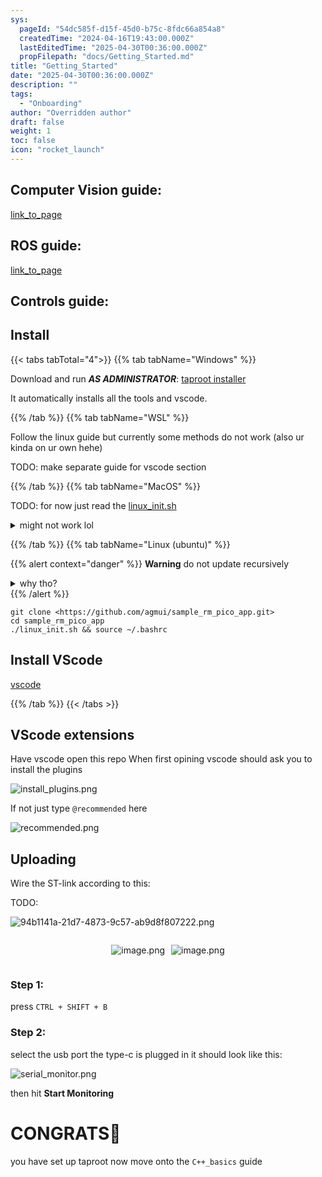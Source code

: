 ```yaml
---
sys:
  pageId: "54dc585f-d15f-45d0-b75c-8fdc66a854a8"
  createdTime: "2024-04-16T19:43:00.000Z"
  lastEditedTime: "2025-04-30T00:36:00.000Z"
  propFilepath: "docs/Getting_Started.md"
title: "Getting_Started"
date: "2025-04-30T00:36:00.000Z"
description: ""
tags:
  - "Onboarding"
author: "Overridden author"
draft: false
weight: 1
toc: false
icon: "rocket_launch"
---
```


## Computer Vision guide:

[link_to_page](86d45bc0-388b-4d26-8848-44f255f73d0e)

## ROS guide:

[link_to_page](3c76c1de-ec8f-46d6-8b0a-294005edc2d5)

## Controls guide:

## Install

{{< tabs tabTotal="4">}}
{{% tab tabName="Windows" %}}

Download and run _**AS ADMINISTRATOR**_: [taproot installer](https://github.com/Thornbots/TeachingFreshies/releases/tag/1.0)

It automatically installs all the tools and vscode.

{{% /tab %}}
{{% tab tabName="WSL" %}}

Follow the linux guide but currently some methods do not work (also ur kinda on ur own hehe)

TODO: make separate guide for vscode section

{{% /tab %}}
{{% tab tabName="MacOS" %}}

TODO: for now just read the [linux_init.sh](https://github.com/agmui/sample_rm_pico_app/blob/main/linux_init.sh)

<details>
<summary>might not work lol</summary>

`brew install libusb pkg-config`

Next install: [vscode](https://code.visualstudio.com/Download)

</details>

{{% /tab %}}
{{% tab tabName="Linux (ubuntu)" %}}

{{% alert context="danger" %}}
**Warning** do not update recursively
<details>
<summary>why tho?</summary>
There are some submodules that may go on for a while (like tinyusb) and I highly
recommend you don't need to get them.
If you want to see what submodules I update just look in `linux_init.sh`
</details>
{{% /alert %}}

```shell
git clone <https://github.com/agmui/sample_rm_pico_app.git>
cd sample_rm_pico_app
./linux_init.sh && source ~/.bashrc
```

## Install VScode

[vscode](https://code.visualstudio.com/Download)

{{% /tab %}}
{{< /tabs >}}

## VScode extensions

Have vscode open this repo
When first opining vscode should ask you to install the plugins

![install_plugins.png](https://prod-files-secure.s3.us-west-2.amazonaws.com/d518164a-d88e-44d1-a4ee-3adb3bd8bce0/89bd30f0-1825-4e77-867b-0a41ce370880/install_plugins.png?X-Amz-Algorithm=AWS4-HMAC-SHA256&X-Amz-Content-Sha256=UNSIGNED-PAYLOAD&X-Amz-Credential=ASIAZI2LB4666TOUWQGF%2F20250606%2Fus-west-2%2Fs3%2Faws4_request&X-Amz-Date=20250606T090928Z&X-Amz-Expires=3600&X-Amz-Security-Token=IQoJb3JpZ2luX2VjEH4aCXVzLXdlc3QtMiJHMEUCIEGQbkNuj%2FHmrzeOwNtKgr8ggjdP5AzfGpb%2FLOagDXz1AiEAnCvFcp2CdJ5PzL5%2B5RlW4j%2F2WCYW8E6pTlsJnInWwrkq%2FwMIVxAAGgw2Mzc0MjMxODM4MDUiDBpYt6xR5Bjkup03NyrcA4P0veLUKVUIWYtRHAyL19%2BF88pc4%2BJmIbTfAobGSOaPmIdtftNwE1tOERoPzLOFDh39Z4AzQon5%2F1HoQsAzY2D7cZ45zKDIbFLITjhqhownOjgEf1ip9BgT4g4lOz%2FL5xT33N1rMcbxyOdD%2BwuBC%2BqnNczZGOE7PLr3WHfGKgVlcTCzdqiU6xJqRXUdybS%2FzM%2FW8DjoVMxh8k1wUMcyZb64M607FVPzXXY4shTvH25ftdiO8iV6hhvxbagfLC5QZXGdPn4yxMpaC57Caj4AA48l6s8HtfoV%2BuHz0VSUE8M1W3zWxg69tsxGrwCjNv36OoC6VYy%2FsMBDg%2FzHmWT%2F0aOM%2BiyCFK2TxczjoLOve2BTio1%2FxLZEqDt9sJiD9Sbfu5jI6cec8mmPFJcVzXwM7nVOnpSr9fbtseYAj2XAG1gyrbJmF2P1EvJsvb1GG7Gu86db%2FU4SFhsYhdyaaYbZkPD%2FRjPqkW9CrjjnXdz5Uut2NuE2DR28adWGuQjrq5FTqaow9otVepH%2BDT0iVIfXuMoey9VgqHU9a6X50dhySBs2oO1H2H1S7BYPrYULQYlSe%2BfkTxvUFnOr0a00N6gNa%2BhFBJCoHOn9szwc2z0GB6MXDhzNQO6mlGRXMqsLMNuCisIGOqUB%2B6y48KM8LX5cJDKfZ05G20kf1XCSTTkiWOQjTETX8j%2Bl1kXrRVDWznbiya66%2B9yFfK482eEHTcCIKc6W1A0HE22hhDZ4%2BNeyBugyh%2FePVok6R5QUbrrjwqcOLrnopv0nn3GulHK4SLqcpWcvnBxvclu0c2D1TqS93JTm2EFfuD2Lb56QlCbPfYeLFpj19U1pWPglpb2T0559iS6id3RvlPzZNFmR&X-Amz-Signature=191b3b2249d76225432ab6e7e2de624c113f3bc1fb5677ae3f8f55faaed2d9e1&X-Amz-SignedHeaders=host&x-id=GetObject)

If not just type `@recommended` here  

![recommended.png](https://prod-files-secure.s3.us-west-2.amazonaws.com/d518164a-d88e-44d1-a4ee-3adb3bd8bce0/61e661e9-5d85-4dfc-be0d-8d2097a5e793/recommended.png?X-Amz-Algorithm=AWS4-HMAC-SHA256&X-Amz-Content-Sha256=UNSIGNED-PAYLOAD&X-Amz-Credential=ASIAZI2LB4666TOUWQGF%2F20250606%2Fus-west-2%2Fs3%2Faws4_request&X-Amz-Date=20250606T090928Z&X-Amz-Expires=3600&X-Amz-Security-Token=IQoJb3JpZ2luX2VjEH4aCXVzLXdlc3QtMiJHMEUCIEGQbkNuj%2FHmrzeOwNtKgr8ggjdP5AzfGpb%2FLOagDXz1AiEAnCvFcp2CdJ5PzL5%2B5RlW4j%2F2WCYW8E6pTlsJnInWwrkq%2FwMIVxAAGgw2Mzc0MjMxODM4MDUiDBpYt6xR5Bjkup03NyrcA4P0veLUKVUIWYtRHAyL19%2BF88pc4%2BJmIbTfAobGSOaPmIdtftNwE1tOERoPzLOFDh39Z4AzQon5%2F1HoQsAzY2D7cZ45zKDIbFLITjhqhownOjgEf1ip9BgT4g4lOz%2FL5xT33N1rMcbxyOdD%2BwuBC%2BqnNczZGOE7PLr3WHfGKgVlcTCzdqiU6xJqRXUdybS%2FzM%2FW8DjoVMxh8k1wUMcyZb64M607FVPzXXY4shTvH25ftdiO8iV6hhvxbagfLC5QZXGdPn4yxMpaC57Caj4AA48l6s8HtfoV%2BuHz0VSUE8M1W3zWxg69tsxGrwCjNv36OoC6VYy%2FsMBDg%2FzHmWT%2F0aOM%2BiyCFK2TxczjoLOve2BTio1%2FxLZEqDt9sJiD9Sbfu5jI6cec8mmPFJcVzXwM7nVOnpSr9fbtseYAj2XAG1gyrbJmF2P1EvJsvb1GG7Gu86db%2FU4SFhsYhdyaaYbZkPD%2FRjPqkW9CrjjnXdz5Uut2NuE2DR28adWGuQjrq5FTqaow9otVepH%2BDT0iVIfXuMoey9VgqHU9a6X50dhySBs2oO1H2H1S7BYPrYULQYlSe%2BfkTxvUFnOr0a00N6gNa%2BhFBJCoHOn9szwc2z0GB6MXDhzNQO6mlGRXMqsLMNuCisIGOqUB%2B6y48KM8LX5cJDKfZ05G20kf1XCSTTkiWOQjTETX8j%2Bl1kXrRVDWznbiya66%2B9yFfK482eEHTcCIKc6W1A0HE22hhDZ4%2BNeyBugyh%2FePVok6R5QUbrrjwqcOLrnopv0nn3GulHK4SLqcpWcvnBxvclu0c2D1TqS93JTm2EFfuD2Lb56QlCbPfYeLFpj19U1pWPglpb2T0559iS6id3RvlPzZNFmR&X-Amz-Signature=2082cf27b9eeab079f02549fda32643e69543fe2c833d91877d731c6c8c85319&X-Amz-SignedHeaders=host&x-id=GetObject)

## Uploading

Wire the ST-link according to this:

TODO:

![94b1141a-21d7-4873-9c57-ab9d8f807222.png](https://prod-files-secure.s3.us-west-2.amazonaws.com/d518164a-d88e-44d1-a4ee-3adb3bd8bce0/e5fad17d-ab82-4300-9f4c-505ab4b1202c/94b1141a-21d7-4873-9c57-ab9d8f807222.png?X-Amz-Algorithm=AWS4-HMAC-SHA256&X-Amz-Content-Sha256=UNSIGNED-PAYLOAD&X-Amz-Credential=ASIAZI2LB4666TOUWQGF%2F20250606%2Fus-west-2%2Fs3%2Faws4_request&X-Amz-Date=20250606T090928Z&X-Amz-Expires=3600&X-Amz-Security-Token=IQoJb3JpZ2luX2VjEH4aCXVzLXdlc3QtMiJHMEUCIEGQbkNuj%2FHmrzeOwNtKgr8ggjdP5AzfGpb%2FLOagDXz1AiEAnCvFcp2CdJ5PzL5%2B5RlW4j%2F2WCYW8E6pTlsJnInWwrkq%2FwMIVxAAGgw2Mzc0MjMxODM4MDUiDBpYt6xR5Bjkup03NyrcA4P0veLUKVUIWYtRHAyL19%2BF88pc4%2BJmIbTfAobGSOaPmIdtftNwE1tOERoPzLOFDh39Z4AzQon5%2F1HoQsAzY2D7cZ45zKDIbFLITjhqhownOjgEf1ip9BgT4g4lOz%2FL5xT33N1rMcbxyOdD%2BwuBC%2BqnNczZGOE7PLr3WHfGKgVlcTCzdqiU6xJqRXUdybS%2FzM%2FW8DjoVMxh8k1wUMcyZb64M607FVPzXXY4shTvH25ftdiO8iV6hhvxbagfLC5QZXGdPn4yxMpaC57Caj4AA48l6s8HtfoV%2BuHz0VSUE8M1W3zWxg69tsxGrwCjNv36OoC6VYy%2FsMBDg%2FzHmWT%2F0aOM%2BiyCFK2TxczjoLOve2BTio1%2FxLZEqDt9sJiD9Sbfu5jI6cec8mmPFJcVzXwM7nVOnpSr9fbtseYAj2XAG1gyrbJmF2P1EvJsvb1GG7Gu86db%2FU4SFhsYhdyaaYbZkPD%2FRjPqkW9CrjjnXdz5Uut2NuE2DR28adWGuQjrq5FTqaow9otVepH%2BDT0iVIfXuMoey9VgqHU9a6X50dhySBs2oO1H2H1S7BYPrYULQYlSe%2BfkTxvUFnOr0a00N6gNa%2BhFBJCoHOn9szwc2z0GB6MXDhzNQO6mlGRXMqsLMNuCisIGOqUB%2B6y48KM8LX5cJDKfZ05G20kf1XCSTTkiWOQjTETX8j%2Bl1kXrRVDWznbiya66%2B9yFfK482eEHTcCIKc6W1A0HE22hhDZ4%2BNeyBugyh%2FePVok6R5QUbrrjwqcOLrnopv0nn3GulHK4SLqcpWcvnBxvclu0c2D1TqS93JTm2EFfuD2Lb56QlCbPfYeLFpj19U1pWPglpb2T0559iS6id3RvlPzZNFmR&X-Amz-Signature=c2f46b639b474dc453ff167132df6beccd84ab66a61d6fe850f2feb5fe5bc0f1&X-Amz-SignedHeaders=host&x-id=GetObject)

<div style="display: flex;flex-direction: row; column-gap:10px; max-width: 630px;justify-content: center;">
<div>

![image.png](https://prod-files-secure.s3.us-west-2.amazonaws.com/d518164a-d88e-44d1-a4ee-3adb3bd8bce0/210ecb78-1116-4d7b-b9b7-2292f66fa2c2/image.png?X-Amz-Algorithm=AWS4-HMAC-SHA256&X-Amz-Content-Sha256=UNSIGNED-PAYLOAD&X-Amz-Credential=ASIAZI2LB466VXBASQBO%2F20250606%2Fus-west-2%2Fs3%2Faws4_request&X-Amz-Date=20250606T090931Z&X-Amz-Expires=3600&X-Amz-Security-Token=IQoJb3JpZ2luX2VjEH8aCXVzLXdlc3QtMiJIMEYCIQDJ28OOXwUDtzCoc4kOUyMp%2F2yGYiBGWuNGw1y84n4RYQIhALYdckH2ALOeipfnDfMadQ4PKBVRZZwFe83aqCgg3BPfKv8DCFcQABoMNjM3NDIzMTgzODA1IgxvpdK3SD0%2BrEngUa4q3AOB%2By6jSWPQM5z01V1Vh55BiH0YOvPJugPtMhGcTb9YWCHlCBonsqx9dmTto6BRc1RPvMgCPnZlVCNCveZ5KxtI2J11TgbVjTTKHZsY7d0rM9V%2Ff4SWkmvHEvX6Iy2eLn1efBtKpG7IFXgo1rhxcc6qZoE3XeY5jnV8xe%2BGJDjUdaLxL%2BtucVM%2BKm52MFPTfREa8t2Ad19cNuAEZS5dsmvz%2B166kaNHHyZZcRoBL1eji4gOjJ3w6krbTesZgFt68ksgbrpJsK%2BoOPjFN26wvgnk6Y0LwXYeoA2QbUykYleZVdHd0zJjrxu0a0wJaoWTL4C2nCwpqCrGCWn35Lspst8nmssxkFD8%2BbYp4zn%2F7oA1VsMtgaeZxMkCQ0Iie9ClggAUF2mqhvGvqinBInwc0QNyH8BJ%2FpS%2FxT9z%2Fm1kfmHM%2Fb5EXJVZAdhSQmq%2Bz7Dsp9nkBi%2FfGbK3Qk5VEwmLvmMRoVU6qfolWHoMkTWqH2ElD66PeN7Qy82LgIPr%2BK6PZ66OsmmNQAe%2Fm1Q51TEXJtug3J4qoMlwXj8lYAba%2Fmnd5IYEvkCrtjQr7D5wLeyAHrbTpNhw8cBXIvKwZaUxDOdMjTjrcb1TOFhtUdoNLNiSDcAo2iKdXw7CehNtAjCcl4rCBjqkAaR4DpjBGALCrEf94Kn1X6hh0guE3ZHsyRetFEEQjaV1yck9lTTFWoqWnnT92Bx0eJZ2MjNrcVbqq%2FwRkKFBcFrDiUTZCjQmrX2cO46Kcpm3bQUqcwCJeGxjoHTfhYKQ0vRubZGQts0J16tnZliBWXsCR0y6hetCRzl1UGunCcOxe7CjgMRNt8tpzgjVY0nXRVACHPNf%2Fe3Xhd6hVeUcAKNYEgDv&X-Amz-Signature=218da9f2f6e72691b82e4de246f8e7160de74df3ead2774b0c2a62fee3db0f6e&X-Amz-SignedHeaders=host&x-id=GetObject)

</div>
<div>

![image.png](https://prod-files-secure.s3.us-west-2.amazonaws.com/d518164a-d88e-44d1-a4ee-3adb3bd8bce0/33a0fd0f-8ca6-4a86-8e09-26e95ded1fff/image.png?X-Amz-Algorithm=AWS4-HMAC-SHA256&X-Amz-Content-Sha256=UNSIGNED-PAYLOAD&X-Amz-Credential=ASIAZI2LB4663T7XCPRT%2F20250606%2Fus-west-2%2Fs3%2Faws4_request&X-Amz-Date=20250606T090931Z&X-Amz-Expires=3600&X-Amz-Security-Token=IQoJb3JpZ2luX2VjEH0aCXVzLXdlc3QtMiJGMEQCIC89SdTF8Fwm0EUOzzaIy19HkL4R5GmdhykS7%2Bbe3ecnAiBb%2FLyEKNTes4ZrHleTSJw85JSjqZVICxygu71hguPSySr%2FAwhWEAAaDDYzNzQyMzE4MzgwNSIMBuxuuWFCQF89OfAxKtwDFU0f0ZBYxSr3Z73uPfrEeo7h1DsoX8nH6hbL30MLF9uYAR0huc7u2hbRO%2BCouyL7B%2F171oedO5MRnsA2%2FDB2F%2BrAeZRaycGk%2BrfoRKRmpdskItr%2BlC6AgvH%2FSn8iuF0%2BaW6gCIUNiU7SmflbGGpFc8u6Pt9r%2FskrJTGsZF4rUcNThstVuqV6YnzJfCs3Xus3pebY7nnNGvF%2FJ9oySXIgm5W0cCH%2BPWTat3rBsjxaBwOANm6u3z5WpQBM%2BZehfb7ssJute4Fws3HWwz5ikJtZZzdLeb5qpVLIfem2qSYoBJ8rMSSycAe78KbeO5kNd%2BWVj6Lf%2BwOW9eFiBI%2B0TN0JROjzJXmoUddtF%2FAgb8zJuv01d%2BiUJ3kYk%2FYaVoZbZJdQANc6Y3uDHdQwJ5iZCBMjphyvEIFxZ9fq4tYsXQ2T5FCHmPbjkdIol9VkrOzegpxXmvlm602vojblznE9181%2BPoTHS44twXERMLPVm%2F42LIbpt7DIP%2B%2BfgxoL5gqW%2BdpJ9DJqVIDy%2BF5JpeulgbEACS6EVJzanVu87TY4Gh2GEahwNF1C1uZR7%2F5Xntjg9IQohTlrj1on7U%2FprztZiU8T81490X1wMPtV0oxTxGDIIG9FPA6KODIbdiV1D10wnuyJwgY6pgEZIKyu7fjnfwmo9lK%2F7vbJnwGUxOdb5l9%2BUByIMjErCwiRcWChu8MljpPr0bW%2BfAhc3pM6%2BehmIb%2BWtkDQmptHG%2BRvvdZb8RNMZ%2B6U263bevFx4CPL5bKKgrc3%2BC3WlDGk%2FWfRdcYSAfyIJYd%2BJSGogIClvEbAqsvyalCb48zBkche1rVHdR3jXOSbk92dUtk4Axu9E1NQ5TW8AXgb6pVJhKZdF25d&X-Amz-Signature=4908fe418778a6c683c8817ee01a4e46bc5372f16570cb75b5f7a3042ce8e262&X-Amz-SignedHeaders=host&x-id=GetObject)

</div>
</div>

### Step 1:

press `CTRL + SHIFT + B`

### Step 2:

select the usb port the type-c is plugged in it should look like this:

![serial_monitor.png](https://prod-files-secure.s3.us-west-2.amazonaws.com/d518164a-d88e-44d1-a4ee-3adb3bd8bce0/f03f4774-05d4-4393-b6a0-d5efb6d315ab/serial_monitor.png?X-Amz-Algorithm=AWS4-HMAC-SHA256&X-Amz-Content-Sha256=UNSIGNED-PAYLOAD&X-Amz-Credential=ASIAZI2LB4666TOUWQGF%2F20250606%2Fus-west-2%2Fs3%2Faws4_request&X-Amz-Date=20250606T090928Z&X-Amz-Expires=3600&X-Amz-Security-Token=IQoJb3JpZ2luX2VjEH4aCXVzLXdlc3QtMiJHMEUCIEGQbkNuj%2FHmrzeOwNtKgr8ggjdP5AzfGpb%2FLOagDXz1AiEAnCvFcp2CdJ5PzL5%2B5RlW4j%2F2WCYW8E6pTlsJnInWwrkq%2FwMIVxAAGgw2Mzc0MjMxODM4MDUiDBpYt6xR5Bjkup03NyrcA4P0veLUKVUIWYtRHAyL19%2BF88pc4%2BJmIbTfAobGSOaPmIdtftNwE1tOERoPzLOFDh39Z4AzQon5%2F1HoQsAzY2D7cZ45zKDIbFLITjhqhownOjgEf1ip9BgT4g4lOz%2FL5xT33N1rMcbxyOdD%2BwuBC%2BqnNczZGOE7PLr3WHfGKgVlcTCzdqiU6xJqRXUdybS%2FzM%2FW8DjoVMxh8k1wUMcyZb64M607FVPzXXY4shTvH25ftdiO8iV6hhvxbagfLC5QZXGdPn4yxMpaC57Caj4AA48l6s8HtfoV%2BuHz0VSUE8M1W3zWxg69tsxGrwCjNv36OoC6VYy%2FsMBDg%2FzHmWT%2F0aOM%2BiyCFK2TxczjoLOve2BTio1%2FxLZEqDt9sJiD9Sbfu5jI6cec8mmPFJcVzXwM7nVOnpSr9fbtseYAj2XAG1gyrbJmF2P1EvJsvb1GG7Gu86db%2FU4SFhsYhdyaaYbZkPD%2FRjPqkW9CrjjnXdz5Uut2NuE2DR28adWGuQjrq5FTqaow9otVepH%2BDT0iVIfXuMoey9VgqHU9a6X50dhySBs2oO1H2H1S7BYPrYULQYlSe%2BfkTxvUFnOr0a00N6gNa%2BhFBJCoHOn9szwc2z0GB6MXDhzNQO6mlGRXMqsLMNuCisIGOqUB%2B6y48KM8LX5cJDKfZ05G20kf1XCSTTkiWOQjTETX8j%2Bl1kXrRVDWznbiya66%2B9yFfK482eEHTcCIKc6W1A0HE22hhDZ4%2BNeyBugyh%2FePVok6R5QUbrrjwqcOLrnopv0nn3GulHK4SLqcpWcvnBxvclu0c2D1TqS93JTm2EFfuD2Lb56QlCbPfYeLFpj19U1pWPglpb2T0559iS6id3RvlPzZNFmR&X-Amz-Signature=360d3a29c648c8e188df16d126b9a9382929852b495a1994c213b6b738e3a849&X-Amz-SignedHeaders=host&x-id=GetObject)

then hit **Start Monitoring**

# CONGRATS🎉

you have set up taproot now move onto the `C++_basics` guide
